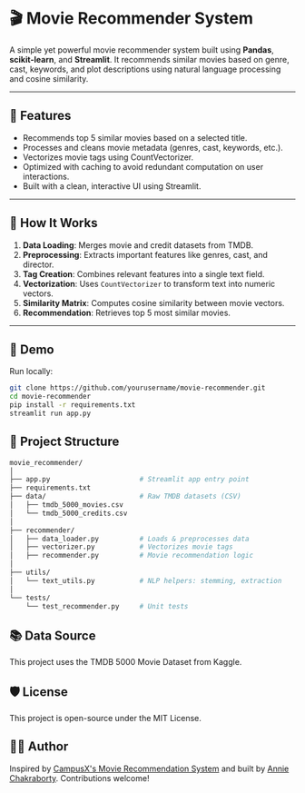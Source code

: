 # 🎬 Movie Recommender System

A simple yet powerful movie recommender system built using **Pandas**, **scikit-learn**, and **Streamlit**. It recommends similar movies based on genre, cast, keywords, and plot descriptions using natural language processing and cosine similarity.

---

## 📌 Features

- Recommends top 5 similar movies based on a selected title.
- Processes and cleans movie metadata (genres, cast, keywords, etc.).
- Vectorizes movie tags using CountVectorizer.
- Optimized with caching to avoid redundant computation on user interactions.
- Built with a clean, interactive UI using Streamlit.

---

## 🧠 How It Works

1. **Data Loading**: Merges movie and credit datasets from TMDB.
2. **Preprocessing**: Extracts important features like genres, cast, and director.
3. **Tag Creation**: Combines relevant features into a single text field.
4. **Vectorization**: Uses `CountVectorizer` to transform text into numeric vectors.
5. **Similarity Matrix**: Computes cosine similarity between movie vectors.
6. **Recommendation**: Retrieves top 5 most similar movies.

---

## 🚀 Demo

Run locally:

```bash
git clone https://github.com/yourusername/movie-recommender.git
cd movie-recommender
pip install -r requirements.txt
streamlit run app.py
```

## 📁 Project Structure

```bash
movie_recommender/
│
├── app.py                      # Streamlit app entry point
├── requirements.txt
├── data/                       # Raw TMDB datasets (CSV)
│   ├── tmdb_5000_movies.csv
│   └── tmdb_5000_credits.csv
│
├── recommender/
│   ├── data_loader.py          # Loads & preprocesses data
│   ├── vectorizer.py           # Vectorizes movie tags
│   ├── recommender.py          # Movie recommendation logic
│
├── utils/
│   └── text_utils.py           # NLP helpers: stemming, extraction
│
└── tests/
    └── test_recommender.py     # Unit tests

```

## 📚 Data Source
This project uses the TMDB 5000 Movie Dataset from Kaggle.

## 🛡 License
This project is open-source under the MIT License.

## 👨‍💻 Author
Inspired by [CampusX's Movie Recommendation System](https://youtu.be/1xtrIEwY_zY?si=hm_TQAS-E2_O07UT) and built by [Annie Chakraborty](https://github.com/anniechakraborty). Contributions welcome!